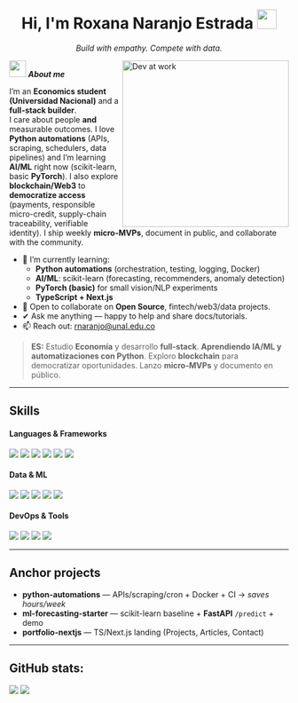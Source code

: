 <h1 align="center"><b>Hi, I'm Roxana Naranjo Estrada</b> <img src="https://media.giphy.com/media/hvRJCLFzcasrR4ia7z/giphy.gif" width="35"></h1>
<p align="center"><i>Build with empathy. Compete with data.</i></p>

<img align="right" width="300" alt="Dev at work" src="https://c.tenor.com/GN73MKBawZYAAAAi/busy-cute.gif" />

<img src="https://media4.giphy.com/media/v1.Y2lkPTc5MGI3NjExbnZjbTAzZ2VqMHVrNDd5N3M4aHhmYmUzMXJ1OHkycHdybjdrbHZmaiZlcD12MV9pbnRlcm5hbF9naWZfYnlfaWQmY3Q9Zw/HzPtbOKyBoBFsK4hyc/giphy.gif" width="30">&nbsp;***About me***

I’m an **Economics student (Universidad Nacional)** and a **full-stack builder**.  
I care about people **and** measurable outcomes. I love **Python automations** (APIs, scraping, schedulers, data pipelines) and I’m learning **AI/ML** right now (scikit-learn, basic **PyTorch**). I also explore **blockchain/Web3** to **democratize access** (payments, responsible micro-credit, supply-chain traceability, verifiable identity). I ship weekly **micro-MVPs**, document in public, and collaborate with the community.

- 🌱 I’m currently learning:
  - **Python automations** (orchestration, testing, logging, Docker)
  - **AI/ML**: scikit-learn (forecasting, recommenders, anomaly detection)
  - **PyTorch (basic)** for small vision/NLP experiments
  - **TypeScript + Next.js**
- 👯 Open to collaborate on **Open Source**, fintech/web3/data projects.
- ✔ Ask me anything — happy to help and share docs/tutorials.
- 📫 Reach out: <a href="rnaranjo@unal.edu.co">rnaranjo@unal.edu.co</a>

> **ES:** Estudio **Economía** y desarrollo **full-stack**. **Aprendiendo IA/ML y automatizaciones con Python**. Exploro **blockchain** para democratizar oportunidades. Lanzo **micro-MVPs** y documento en público.

---

## Skills
<h4> Languages & Frameworks </h4>
<span>
  <img src="https://img.shields.io/badge/HTML5-E34F26?style=for-the-badge&logo=html5&logoColor=white">
  <img src="https://img.shields.io/badge/CSS3-1572B6?style=for-the-badge&logo=css3&logoColor=white">
  <img src="https://img.shields.io/badge/JavaScript-F7DF1E?style=for-the-badge&logo=javascript&logoColor=black">
  <img src="https://img.shields.io/badge/TypeScript-3178C6?style=for-the-badge&logo=typescript&logoColor=white">
  <img src="https://img.shields.io/badge/Next.js-000000?style=for-the-badge&logo=nextdotjs&logoColor=white">
  <img src="https://img.shields.io/badge/Python-3670A0?style=for-the-badge&logo=python&logoColor=ffdd54">
</span>

<h4> Data & ML </h4>
<span>
  <img src="https://img.shields.io/badge/SQL-336791?style=for-the-badge&logo=postgresql&logoColor=white">
  <img src="https://img.shields.io/badge/NoSQL-47A248?style=for-the-badge&logo=mongodb&logoColor=white">
  <img src="https://img.shields.io/badge/scikit--learn-F7931E?style=for-the-badge&logo=scikitlearn&logoColor=white">
  <img src="https://img.shields.io/badge/PyTorch-EE4C2C?style=for-the-badge&logo=pytorch&logoColor=white">
  <img src="https://img.shields.io/badge/Pandas-150458?style=for-the-badge&logo=pandas&logoColor=white">
</span>

<h4> DevOps & Tools </h4>
<span>
  <img src="https://img.shields.io/badge/Docker-2496ED?style=for-the-badge&logo=docker&logoColor=white">
  <img src="https://img.shields.io/badge/FastAPI-009688?style=for-the-badge&logo=fastapi&logoColor=white">
  <img src="https://img.shields.io/badge/Git-F05032?style=for-the-badge&logo=git&logoColor=white">
  <img src="https://img.shields.io/badge/GitHub-181717?style=for-the-badge&logo=github&logoColor=white">
</span>

---

## Anchor projects
- **python-automations** — APIs/scraping/cron + Docker + CI → *saves hours/week*
- **ml-forecasting-starter** — scikit-learn baseline + **FastAPI** `/predict` + demo
- **portfolio-nextjs** — TS/Next.js landing (Projects, Articles, Contact)

---

<h2>GitHub stats:</h2>

[![](https://github-readme-stats.vercel.app/api?username=<your-github-user>&show_icons=true&theme=tokyonight&hide_border=true&locale=en)](https://github.com/<your-github-user>)
[![](https://github-readme-streak-stats.herokuapp.com/?user=<your-github-user>&theme=material-palenight)](https://github.com/<your-github-user>)


